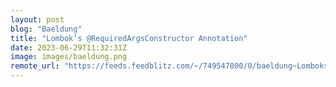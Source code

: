 ```yaml
---
layout: post
blog: "Baeldung"
title: "Lombok’s @RequiredArgsConstructor Annotation"
date: 2023-06-29T11:32:31Z
image: images/baeldung.png
remote_url: "https://feeds.feedblitz.com/~/749547800/0/baeldung~Lomboks-RequiredArgsConstructor-Annotation"
---
```


